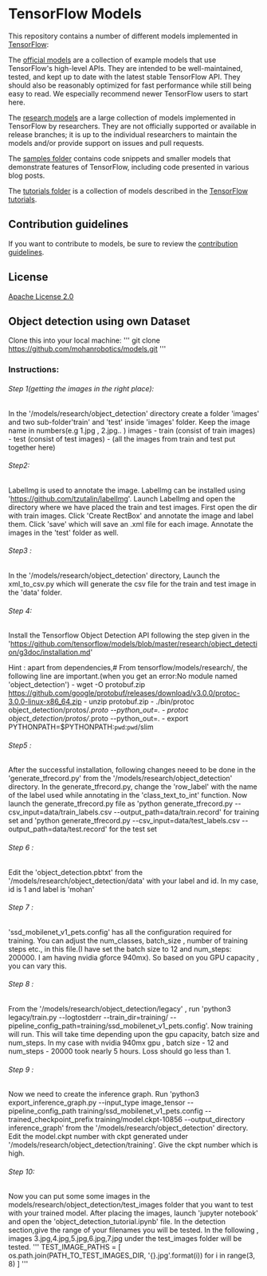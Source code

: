 # TensorFlow Models

This repository contains a number of different models implemented in [TensorFlow](https://www.tensorflow.org):

The [official models](official) are a collection of example models that use TensorFlow's high-level APIs. They are intended to be well-maintained, tested, and kept up to date with the latest stable TensorFlow API. They should also be reasonably optimized for fast performance while still being easy to read. We especially recommend newer TensorFlow users to start here.

The [research models](https://github.com/tensorflow/models/tree/master/research) are a large collection of models implemented in TensorFlow by researchers. They are not officially supported or available in release branches; it is up to the individual researchers to maintain the models and/or provide support on issues and pull requests.

The [samples folder](samples) contains code snippets and smaller models that demonstrate features of TensorFlow, including code presented in various blog posts.

The [tutorials folder](tutorials) is a collection of models described in the [TensorFlow tutorials](https://www.tensorflow.org/tutorials/).

## Contribution guidelines

If you want to contribute to models, be sure to review the [contribution guidelines](CONTRIBUTING.md).

## License

[Apache License 2.0](LICENSE)

## Object detection using own Dataset
Clone this into your local machine:
'''
git clone https://github.com/mohanrobotics/models.git
'''

### Instructions:
###### Step 1(getting the images in the right place): 
In the '/models/research/object_detection' directory create a folder 'images' and two sub-folder'train' and 'test' inside 'images' folder. Keep the image name in numbers(e.g 1.jpg , 2.jpg.. )
images
	- train (consist of train images)
	- test (consist of test images)
	- (all the images from train and test put together here)
###### Step2:
 LabelImg is used to annotate the image. LabelImg can be installed using 'https://github.com/tzutalin/labelImg'.  Launch LabelImg and open the directory where we have placed the train and test images. First open the dir with train images. Click 'Create RectBox' and annotate the image and label them. Click 'save' which will save an .xml file for each image. Annotate the images in the 'test' folder as well.
###### Step3 :
 In the '/models/research/object_detection' directory, Launch the xml_to_csv.py which will generate the csv file for the train and test image in the 'data' folder.
###### Step 4: 
Install the Tensorflow Object Detection API following the step given in the 'https://github.com/tensorflow/models/blob/master/research/object_detection/g3doc/installation.md'

Hint : apart from dependencies,# From tensorflow/models/research/, the following line are important.(when you get an error:No module named 'object_detection')
	- wget -O protobuf.zip https://github.com/google/protobuf/releases/download/v3.0.0/protoc-3.0.0-linux-x86_64.zip
	- unzip protobuf.zip
	- ./bin/protoc object_detection/protos/*.proto --python_out=.
	- protoc object_detection/protos/*.proto --python_out=.
	- export PYTHONPATH=$PYTHONPATH:`pwd`:`pwd`/slim

###### Step5 : 
After the successful installation, following changes neeed to be done in the 'generate_tfrecord.py' from  the '/models/research/object_detection' directory. 
	In the generate_tfrecord.py, change the 'row_label' with the name of the label used while annotating in the 'class_text_to_int' function.
	Now launch the generate_tfrecord.py file as 'python generate_tfrecord.py --csv_input=data/train_labels.csv  --output_path=data/train.record' for training set and 'python generate_tfrecord.py --csv_input=data/test_labels.csv  --output_path=data/test.record' for the test set

###### Step 6 : 
Edit the 'object_detection.pbtxt' from the '/models/research/object_detection/data' with your label and id. In my case, id is 1 and label is 'mohan'
###### Step 7 :
 'ssd_mobilenet_v1_pets.config' has all the configuration required for training. You can adjust the num_classes, batch_size , number of training steps etc., in this file.(I have set the batch size to 12 and num_steps: 200000. I am having nvidia gforce 940mx). So based on you GPU capacity , you can vary this.
###### Step 8 : 
From the '/models/research/object_detection/legacy' , run 'python3 legacy/train.py --logtostderr --train_dir=training/ --pipeline_config_path=training/ssd_mobilenet_v1_pets.config'. Now training will run. This will take time depending upon the gpu capacity, batch size and num_steps. In my case with nvidia 940mx gpu , batch size - 12 and num_steps - 20000 took nearly 5 hours. Loss should go less than 1.
###### Step 9 :
 Now we need to create the inference graph. Run 'python3 export_inference_graph.py --input_type image_tensor --pipeline_config_path training/ssd_mobilenet_v1_pets.config --trained_checkpoint_prefix training/model.ckpt-10856 --output_directory inference_graph'  from the '/models/research/object_detection' directory. Edit the model.ckpt number with ckpt generated under '/models/research/object_detection/training'. Give the ckpt number which is high.

###### Step 10:
 Now you can put some some images in the models/research/object_detection/test_images folder that you want to test with your trained model. After placing the images, launch 'jupyter notebook' and open the 'object_detection_tutorial.ipynb' file. In the detection section,give the range of your filenames you will be tested. In the following , images 3.jpg,4.jpg,5.jpg,6.jpg,7.jpg under the test_images folder will be tested.
'''
	TEST_IMAGE_PATHS = [ os.path.join(PATH_TO_TEST_IMAGES_DIR, '{}.jpg'.format(i)) for i in range(3, 8) ] 
'''

